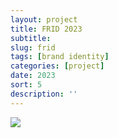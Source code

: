 ```yaml
---
layout: project
title: FRID 2023
subtitle: 
slug: frid
tags: [brand identity]
categories: [project]
date: 2023
sort: 5
description: ''
---
```

![]({{site.baseurl}}/projects/3.jpg)
